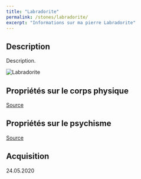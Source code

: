 ```yaml
---
title: "Labradorite"
permalink: /stones/labradorite/
excerpt: "Informations sur ma pierre Labradorite"
---
```


## Description
Description.

![Labradorite](/images/stones//images/Labradorite_Kerstin_20200524.jpg "Labradorite")

## Propriétés sur le corps physique


[Source](https://)


## Propriétés sur le psychisme


[Source](https://)

## Acquisition


24.05.2020
